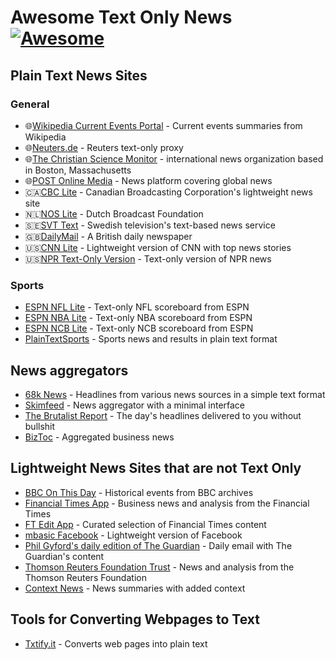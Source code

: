 # Awesome Text Only News [![Awesome](https://awesome.re/badge.svg)](https://awesome.re)

## Plain Text News Sites

### General

- 🌐[Wikipedia Current Events Portal](https://en.m.wikipedia.org/wiki/Portal:Current_events) - Current events summaries from Wikipedia
- 🌐[Neuters.de](https://neuters.de) - Reuters text-only proxy
- 🌐[The Christian Science Monitor](https://www.csmonitor.com/text_edition) - international news organization based in Boston, Massachusetts
- 🌐[POST Online Media](https://lite.poandpo.com) - News platform covering global news
- 🇨🇦[CBC Lite](https://www.cbc.ca/lite/) - Canadian Broadcasting Corporation's lightweight news site
- 🇳🇱[NOS Lite](https://noslite.nl) - Dutch Broadcast Foundation
- 🇸🇪[SVT Text](https://texttv.nu/) - Swedish television's text-based news service
- 🇬🇧[DailyMail](https://www.dailymail.co.uk/textbased/channel-561/index.html) - A British daily newspaper
- 🇺🇸[CNN Lite](https://lite.cnn.com) - Lightweight version of CNN with top news stories
- 🇺🇸[NPR Text-Only Version](https://text.npr.org) - Text-only version of NPR news

### Sports

- [ESPN NFL Lite](http://www.espn.com/nfl/lite/scoreboard) - Text-only NFL scoreboard from ESPN
- [ESPN NBA Lite](http://www.espn.com/nba/lite/scoreboard) - Text-only NBA scoreboard from ESPN
- [ESPN NCB Lite](http://www.espn.com/ncb/lite/scoreboard) - Text-only NCB scoreboard from ESPN
- [PlainTextSports](https://plaintextsports.com) - Sports news and results in plain text format

## News aggregators

- [68k News](http://68k.news) - Headlines from various news sources in a simple text format
- [Skimfeed](https://skimfeed.com) - News aggregator with a minimal interface
- [The Brutalist Report](https://brutalist.report) - The day's headlines delivered to you without bullshit
- [BizToc](https://biztoc.com/light) - Aggregated business news

## Lightweight News Sites that are not Text Only

- [BBC On This Day](http://news.bbc.co.uk/onthisday/default.stm) - Historical events from BBC archives
- [Financial Times App](https://www.ft.com/) - Business news and analysis from the Financial Times
- [FT Edit App](https://www.ft.com/edit) - Curated selection of Financial Times content
- [mbasic Facebook](https://mbasic.facebook.com/) - Lightweight version of Facebook
- [Phil Gyford's daily edition of The Guardian](https://www.gyford.com/phil/writing/2018/11/24/guardian-daily/) - Daily email with The Guardian's content
- [Thomson Reuters Foundation Trust](https://www.trust.org/) - News and analysis from the Thomson Reuters Foundation
- [Context News](https://www.context.news) - News summaries with added context

## Tools for Converting Webpages to Text

- [Txtify.it](https://txtify.it) - Converts web pages into plain text

